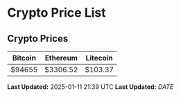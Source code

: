 # Crypto Price List

## Crypto Prices
| Bitcoin | Ethereum | Litecoin |
| ------- | -------- | -------- |
| $94655 | $3306.52 | $103.37 |
**Last Updated:** 2025-01-11 21:39 UTC
**Last Updated:** $DATE$
